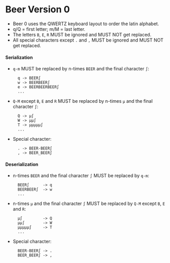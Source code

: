 Beer Version 0
==============

- Beer 0 uses the QWERTZ keyboard layout to order the latin alphabet.
- q/Q = first letter; m/M = last letter.
- The letters `B`, `E`, `R` MUST be ignored and MUST NOT get replaced.
- All special characters except `.` and `,` MUST be ignored and MUST NOT get replaced.

#### Serialization
- `q-m` MUST be replaced by n-times `BEER` and the final character `∫`:

		q -> BEER∫
		w -> BEERBEER∫
		e -> BEERBEERBEER∫
		...

- `Q-M` except `B`, `E` and `R` MUST be replaced by n-times `µ` and the final character `∫`:

		Q -> µ∫
		W -> µµ∫
		T -> µµµµµ∫
		...

- Special character:

		. -> BEER-BEER∫
		, -> BEER_BEER∫

#### Deserialization
- n-times `BEER` and the final character `∫` MUST be replaced by `q-m`:

		BEER∫      -> q
		BEERBEER∫  -> w
		...

- n-times `µ` and the final character `∫` MUST be replaced by `Q-M` except `B`, `E` and `R`:
 
		µ∫         -> Q
		µµ∫        -> W
		µµµµµ∫     -> T
		...

- Special character:

		BEER-BEER∫ -> .
		BEER_BEER∫ -> ,
